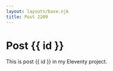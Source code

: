 ```yaml
---
layout: layouts/base.njk
title: Post 2209
---
```


# Post {{ id }}

This is post {{ id }} in my Eleventy project.

